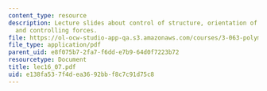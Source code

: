 ```yaml
---
content_type: resource
description: Lecture slides about control of structure, orientation of BCP microdomains,
  and controlling forces.
file: https://ol-ocw-studio-app-qa.s3.amazonaws.com/courses/3-063-polymer-physics-spring-2007/e138fa537f4dea3692bbf8c7c91d75c8_lec16_07.pdf
file_type: application/pdf
parent_uid: e8f075b7-2fa7-f6dd-e7b9-64d0f7223b72
resourcetype: Document
title: lec16_07.pdf
uid: e138fa53-7f4d-ea36-92bb-f8c7c91d75c8
---
```


